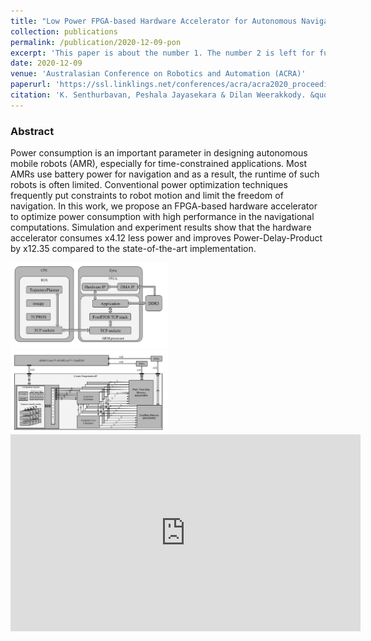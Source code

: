 ```yaml
---
title: "Low Power FPGA-based Hardware Accelerator for Autonomous Navigation of Mobile Robots"
collection: publications
permalink: /publication/2020-12-09-pon
excerpt: 'This paper is about the number 1. The number 2 is left for future work.'
date: 2020-12-09
venue: 'Australasian Conference on Robotics and Automation (ACRA)'
paperurl: 'https://ssl.linklings.net/conferences/acra/acra2020_proceedings/views/includes/files/pap104s1-file1.pdf'
citation: 'K. Senthurbavan, Peshala Jayasekara & Dilan Weerakkody. &quot;Low Power FPGA-based Hardware Accelerator for Autonomous Navigation of Mobile Robots.&quot; <i>Australasian Conference on Robotics and Automation (ACRA 2020)</i>.'
---
```

### Abstract
Power consumption is an important parameter in designing autonomous mobile robots (AMR), especially for time-constrained applications. Most AMRs use battery power for navigation and as a result, the runtime of such robots is often limited. Conventional power optimization techniques frequently put constraints to robot motion and limit the freedom of navigation. In this work, we propose an FPGA-based hardware accelerator to optimize power consumption with high performance in the navigational computations. Simulation and experiment results show that the hardware accelerator consumes x4.12 less power and improves Power-Delay-Product by x12.35 compared to the state-of-the-art implementation.

<img src='/images/Overview.png' style="width:50%"> 
<img src='/images/Hardware_IP.png' style="width:50%"> 

<iframe width="560" height="315" src="https://www.youtube.com/embed/gDYCPDyNlkA" frameborder="0" allow="accelerometer; autoplay; clipboard-write; encrypted-media; gyroscope; picture-in-picture" allowfullscreen></iframe>

